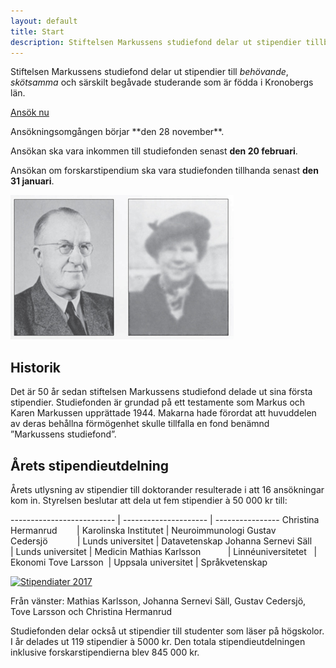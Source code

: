 ```yaml
---
layout: default
title: Start
description: Stiftelsen Markussens studiefond delar ut stipendier tillbehövande, skötsamma och särskilt begåvade studerande som är födda i Kronobergs län
---
```


<section class="content--apply" markdown="1">

Stiftelsen Markussens studiefond delar ut stipendier till *behövande*,
*skötsamma* och särskilt begåvade studerande som är födda i Kronobergs län.

<a href="http://app.markussens.se/" class="button button--primary"
  title="Ansök nu">
  Ansök nu
</a>

<div class="alert" markdown="1">
Ansökningsomgången börjar **den 28 november**.

Ansökan ska vara inkommen till studiefonden senast **den 20 februari**.

Ansökan om forskarstipendium ska vara studiefonden tillhanda senast **den 31
januari**.
</div>

</section>

<section class="content--regular content--start" markdown="1">

<img src="/images/markus-karen-markussen.jpg" alt="Markus och Karen Markussen"/>

<h2 class="title--section">Historik</h2>
Det är 50 år sedan stiftelsen Markussens studiefond delade ut sina första
stipendier. Studiefonden är grundad på ett testamente som Markus och Karen
Markussen upprättade 1944. Makarna hade förordat att huvuddelen av deras
behållna förmögenhet skulle tillfalla en fond benämnd ”Markussens studiefond”.

</section>

<section class="content--regular" markdown="1">

<h2 class="title--section">Årets stipendieutdelning</h2>

<div class="Row">

<div class="Col medium span-8">

Årets utlysning av stipendier till doktorander resulterade i att 16 ansökningar
kom in. Styrelsen beslutar att dela ut fem stipendier à 50 000 kr till:


<div markdown="1" class="TableWrapper">

-------------------------- | --------------------- | ----------------
Christina Hermanrud        | Karolinska Institutet | Neuroimmunologi
Gustav Cedersjö            | Lunds universitet     | Datavetenskap
Johanna Sernevi Säll       | Lunds universitet     | Medicin
Mathias Karlsson           | Linnéuniversitetet    | Ekonomi
Tove Larsson  		         | Uppsala universitet   | Språkvetenskap         


</div>

</div>

<div class="Col medium span-4">

<p class="ImageWrapper max-300" markdown="1">

<a href="/2017-04-01-stipendiater.jpg">
  <img src="/2017-04-01-stipendiater.jpg" alt="Stipendiater 2017"/>
</a>

Från vänster: Mathias Karlsson, Johanna Sernevi Säll, Gustav Cedersjö, Tove Larsson och Christina Hermanrud

</p>

</div>

</div>

Studiefonden delar också ut stipendier till studenter som läser på högskolor.
I år delades ut 119 stipendier à 5000 kr. Den totala stipendieutdelningen
inklusive forskarstipendierna blev 845 000 kr.
</section>
